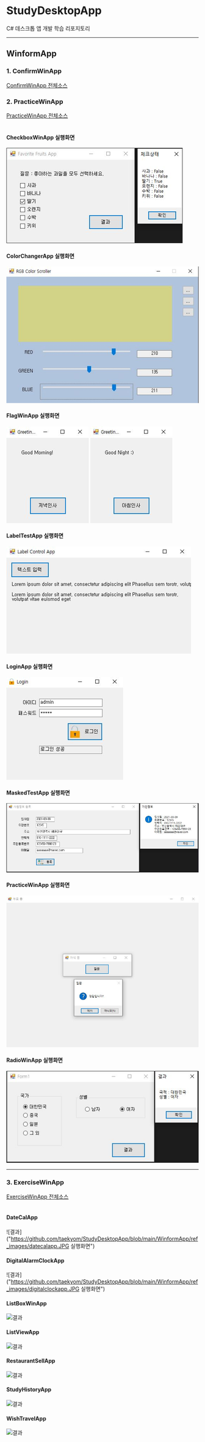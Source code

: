# StudyDesktopApp
C# 데스크톱 앱 개발 학습 리포지토리


-------------------------------------
## WinformApp
### 1. ConfirmWinApp
[ConfirmWinApp 전체소스](https://github.com/taekyom/StudyDesktopApp/tree/main/WinformApp/ConfirmWinApp)

### 2. PracticeWinApp
[PracticeWinApp 전체소스](https://github.com/taekyom/StudyDesktopApp/tree/main/WinformApp/PracticeWinApp)</br></br>

#### CheckboxWinApp 실행화면</br>
![결과](https://github.com/taekyom/StudyDesktopApp/blob/main/WinformApp/ref_images/checkboxwinapp.JPG "실행화면1") 
#### ColorChangerApp 실행화면</br>
![결과](https://github.com/taekyom/StudyDesktopApp/blob/main/WinformApp/ref_images/colorchangerapp.JPG "실행화면2") 
#### FlagWinApp 실행화면</br>
![결과](https://github.com/taekyom/StudyDesktopApp/blob/main/WinformApp/ref_images/flagwinapp1.JPG "실행화면")
![결과](https://github.com/taekyom/StudyDesktopApp/blob/main/WinformApp/ref_images/flagwinapp2.JPG "실행화면") 
#### LabelTestApp 실행화면</br>
![결과](https://github.com/taekyom/StudyDesktopApp/blob/main/WinformApp/ref_images/labletestapp.JPG "실행화면") 
#### LoginApp 실행화면</br>
![결과](https://github.com/taekyom/StudyDesktopApp/blob/main/WinformApp/ref_images/loginapp.JPG "실행화면") 
#### MaskedTestApp 실행화면</br>
![결과](https://github.com/taekyom/StudyDesktopApp/blob/main/WinformApp/ref_images/maskedtestapp.JPG "실행화면") 
#### PracticeWinApp 실행화면</br>
![결과](https://github.com/taekyom/StudyDesktopApp/blob/main/WinformApp/ref_images/practicewinapp.JPG "실행화면") 
#### RadioWinApp 실행화면</br>
![결과](https://github.com/taekyom/StudyDesktopApp/blob/main/WinformApp/ref_images/radiowinapp.JPG "실행화면") 

-------------------------------------
### 3. ExerciseWinApp
[ExerciseWinApp 전체소스](https://github.com/taekyom/StudyDesktopApp/tree/main/WinformApp/ExerciseWinApp)</br></br>

#### DateCalApp</br>
![결과]("https://github.com/taekyom/StudyDesktopApp/blob/main/WinformApp/ref_images/datecalapp.JPG 실행화면")
#### DigitalAlarmClockApp</br>
![결과]("https://github.com/taekyom/StudyDesktopApp/blob/main/WinformApp/ref_images/digitalclockapp.JPG 실행화면")
#### ListBoxWinApp</br>
![결과]("https://github.com/taekyom/StudyDesktopApp/blob/main/WinformApp/ref_images/listboxapp1.JPG실행화면")
#### ListViewApp</br>
![결과]("실행화면")
#### RestaurantSellApp</br>
![결과]("실행화면")
#### StudyHistoryApp</br>
![결과]("실행화면")
#### WishTravelApp</br>
![결과]("실행화면")
